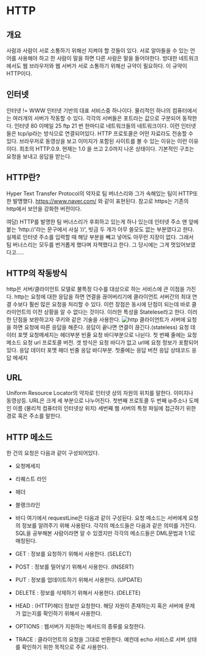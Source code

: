 # HTTP

## 개요
사람과 사람이 서로 소통하기 위해선 지켜야 할 것들이 있다.
서로 알아들을 수 있는 언어를 사용해야 하고 한 사람이 말을 하면 다른 사람은 말을 들어야한다.
방대한 네트워크에서도 웹 브라우저와 웹 서버가 서로 소통하기 위해선 규약이 필요하다.
이 규약이 HTTP이다.

## 인터넷
인터넷 != WWW
인터넷 기반의 대표 서비스중 하나이다.
물리적인 하나의 컴퓨터에서는 여러개의 서버가 작동할 수 있다.
각각의 서버들은 포트라는 값으로 구분되어 동작한다.
인터넷 80
이메일 25
ftp 21 번 한마디로 네트워크들의 네트워크이다.
이런 인터넷들은 tcp/ip라는 방식으로 연결되어있다.
HTTP 프로토콜은 어떤 자료라도 전송할 수 있다.
브라우저로 동영상을 보고 이미지가 포함된 사이트를 볼 수 있는 이유는 이런 이유이다. 최초의 HTTP.0.9.
현재는 1.0 을 쓰고 2.0까지 나온 상태이다.
기본적인 구조는 요청을 보내고 응답을 받는다.

## HTTP란?
Hyper Text Transfer Protocol의 약자로 팀 버너스리와 그가 속해있는 팀이 HTTP또한 발명했다. https://www.naver.com/ 와 같이 표현된다. 참고로 https는 기존의 http에서 보안을 강화한 버전이다.

여담) HTTP를 발명한 팀 버너스리가 후회하고 있는게 하나 있는데  인터넷 주소 맨 앞에 붙는 ‘http://’라는 문구에서 사실 ‘//’, 빗금 두 개가 아무 쓸모도 없는 부분였다고 한다. 실제로 인터넷 주소를 입력할 때 해당 부분을 빼고 넣어도 아무런 지장이 없다. 그래서 팀 버너스리는 모두를 번거롭게 했다며 자책했다고 한다. 그 당시에는 그게 멋있어보였다고.....

## HTTP의 작동방식
http은 서버/클라이언트 모델로 불특정 다수를 대상으로 하는 서비스에 큰 이점을 가진다.
http는 요청에 대한 응답을 하면 연결을 끊어버리기에 클라이언트 서버간의 최대 연결 수보다 훨씬 많은 요청을 처리할 수 있다.
이런 장점은 동시에 단점이 되는데 바로 클라이언트의 이전 상황을 알 수 없다는 것이다. 이러한 특성을 Statelese라고 한다. 이러한 단점을 보완하고자 쿠키와 같은 기술을 사용한다.
![http](https://cphinf.pstatic.net/mooc/20180119_25/1516354290022wUY3x_PNG/http_-_.PNG?type=w760)
클라이언트가 서버에 요청을 하면 요청에 따른 응답을 해준다.
응답이 끝나면 연결이 끊긴다.(stateless)
요청 데이터 포맷
요청메세지는 헤더부분 빈줄 요청 바디부분으로 나뉜다.
첫 번째 줄에는 요청메소드 요청 url 프로토콜 버전.
겟 방식은 요청 바디가 없고 url에 요청 정보가 포함되어있다.
응답 데이터 포멧
헤더 빈줄 응답 바디부분.
첫줄에는 응답 버전 응답 상태코드 응답 메세지

## URL
Uniform Resource Locator의 약자로 인터넷 상의 자원의 위치를 말한다. 이미지나 동영상등.
URL은 크게 세 부분으로 나누어진다.
첫번째 프로토콜 두 번째 ip주소나 도메인 이름 (물리적 컴퓨터의 인터넷상 위치)
세번째 웹 서버의 특정 파일에 접근하기 위한 경로 혹은 주소를 말한다.

 
## HTTP 메소드
한 건의 요청은 다음과 같이 구성되어있다.
* 요청메세지
* 리퀘스트 라인
* 헤더
* 블랭크라인
* 바디
여기에서 requestLine은 다음과 같이 구성된다.
요청 메소드는 서버에게 요청의 정보를 알려주기 위해 사용된다.
각각의 메소드들은 다음과 같은 의미를 가진다. SQL을 공부해본 사람이라면 알 수 있겠지만 각각의 메소드들은 DML문법과 1:1로 매칭된다.

* GET : 정보를 요청하기 위해서 사용한다. (SELECT)
* POST : 정보를 밀어넣기 위해서 사용한다. (INSERT)
* PUT : 정보를 업데이트하기 위해서 사용한다. (UPDATE)
* DELETE : 정보를 삭제하기 위해서 사용한다. (DELETE)
* HEAD : (HTTP)헤더 정보만 요청한다. 해당 자원이 존재하는지 혹은 서버에 문제가 없는지를 확인하기 위해서 사용한다.
* OPTIONS : 웹서버가 지원하는 메서드의 종류를 요청한다.
*  TRACE : 클라이언트의 요청을 그대로 반환한다. 예컨데 echo 서비스로 서버 상태를 확인하기 위한 목적으로 주로 사용한다.
